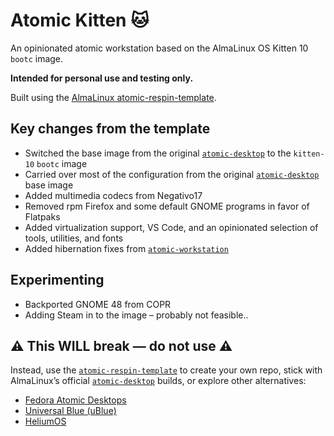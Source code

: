 # Atomic Kitten 🐱

An opinionated atomic workstation based on the AlmaLinux OS Kitten 10 `bootc` image.

**Intended for personal use and testing only.**

Built using the [AlmaLinux atomic-respin-template](https://github.com/AlmaLinux/atomic-respin-template).


## Key changes from the template

- Switched the base image from the original [`atomic-desktop`](https://github.com/AlmaLinux/atomic-desktop) to the `kitten-10` `bootc` image  
- Carried over most of the configuration from the original [`atomic-desktop`](https://github.com/AlmaLinux/atomic-desktop) base image  
- Added multimedia codecs from Negativo17  
- Removed rpm Firefox and some default GNOME programs in favor of Flatpaks  
- Added virtualization support, VS Code, and an opinionated selection of tools, utilities, and fonts  
- Added hibernation fixes from [`atomic-workstation`](https://github.com/AlmaLinux/atomic-workstation)  


## Experimenting

- Backported GNOME 48 from COPR  
- Adding Steam in to the image – probably not feasible..


## ⚠️ This WILL break — do not use ⚠️

Instead, use the [`atomic-respin-template`](https://github.com/AlmaLinux/atomic-respin-template) to create your own repo, stick with AlmaLinux’s official [`atomic-desktop`](https://github.com/AlmaLinux/atomic-desktop) builds, or explore other alternatives:

- [Fedora Atomic Desktops](https://fedoraproject.org/atomic-desktops/)  
- [Universal Blue (uBlue)](https://universal-blue.org/)  
- [HeliumOS](https://heliumos.org/)
